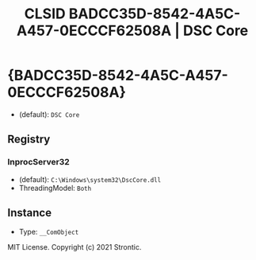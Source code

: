 ﻿---
title: "CLSID BADCC35D-8542-4A5C-A457-0ECCCF62508A | DSC Core"
excerpt: What is COM-Object CLSID BADCC35D-8542-4A5C-A457-0ECCCF62508A?
---

# {BADCC35D-8542-4A5C-A457-0ECCCF62508A}

* (default): `DSC Core`

## Registry


### InprocServer32

* (default): `C:\Windows\system32\DscCore.dll`
* ThreadingModel: `Both`

## Instance

* Type: `__ComObject`

MIT License. Copyright (c) 2021 Strontic.


